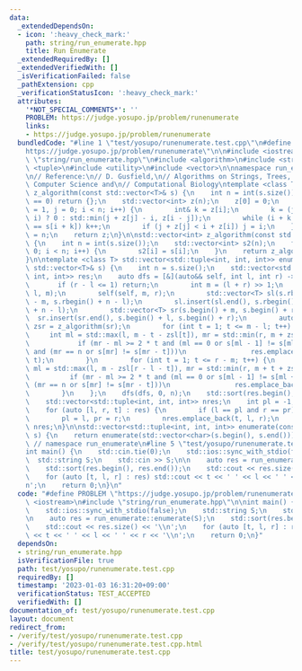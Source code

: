 ```yaml
---
data:
  _extendedDependsOn:
  - icon: ':heavy_check_mark:'
    path: string/run_enumerate.hpp
    title: Run Enumerate
  _extendedRequiredBy: []
  _extendedVerifiedWith: []
  _isVerificationFailed: false
  _pathExtension: cpp
  _verificationStatusIcon: ':heavy_check_mark:'
  attributes:
    '*NOT_SPECIAL_COMMENTS*': ''
    PROBLEM: https://judge.yosupo.jp/problem/runenumerate
    links:
    - https://judge.yosupo.jp/problem/runenumerate
  bundledCode: "#line 1 \"test/yosupo/runenumerate.test.cpp\"\n#define PROBLEM \"\
    https://judge.yosupo.jp/problem/runenumerate\"\n\n#include <iostream>\n#line 1\
    \ \"string/run_enumerate.hpp\"\n#include <algorithm>\n#include <string>\n#include\
    \ <tuple>\n#include <utility>\n#include <vector>\n\nnamespace run_enumerate {\n\
    \n// Reference:\n// D. Gusfield,\n// Algorithms on Strings, Trees, and Sequences:\
    \ Computer Science and\n// Computational Biology\ntemplate <class T> std::vector<int>\
    \ z_algorithm(const std::vector<T>& s) {\n    int n = int(s.size());\n    if (n\
    \ == 0) return {};\n    std::vector<int> z(n);\n    z[0] = 0;\n    for (int i\
    \ = 1, j = 0; i < n; i++) {\n        int& k = z[i];\n        k = (j + z[j] <=\
    \ i) ? 0 : std::min(j + z[j] - i, z[i - j]);\n        while (i + k < n && s[k]\
    \ == s[i + k]) k++;\n        if (j + z[j] < i + z[i]) j = i;\n    }\n    z[0]\
    \ = n;\n    return z;\n}\n\nstd::vector<int> z_algorithm(const std::string& s)\
    \ {\n    int n = int(s.size());\n    std::vector<int> s2(n);\n    for (int i =\
    \ 0; i < n; i++) {\n        s2[i] = s[i];\n    }\n    return z_algorithm(s2);\n\
    }\n\ntemplate <class T> std::vector<std::tuple<int, int, int>> enumerate(const\
    \ std::vector<T>& s) {\n    int n = s.size();\n    std::vector<std::tuple<int,\
    \ int, int>> res;\n    auto dfs = [&](auto&& self, int l, int r) -> void {\n \
    \       if (r - l <= 1) return;\n        int m = (l + r) >> 1;\n        self(self,\
    \ l, m);\n        self(self, m, r);\n        std::vector<T> sl(s.rbegin() + n\
    \ - m, s.rbegin() + n - l);\n        sl.insert(sl.end(), s.rbegin() + n - r, s.rbegin()\
    \ + n - l);\n        std::vector<T> sr(s.begin() + m, s.begin() + r);\n      \
    \  sr.insert(sr.end(), s.begin() + l, s.begin() + r);\n        auto zsl = z_algorithm(sl),\
    \ zsr = z_algorithm(sr);\n        for (int t = 1; t <= m - l; t++) {\n       \
    \     int ml = std::max(l, m - t - zsl[t]), mr = std::min(r, m + zsr[r - l - t]);\n\
    \            if (mr - ml >= 2 * t and (ml == 0 or s[ml - 1] != s[ml + t - 1])\
    \ and (mr == n or s[mr] != s[mr - t]))\n                res.emplace_back(ml, mr,\
    \ t);\n        }\n        for (int t = 1; t <= r - m; t++) {\n            int\
    \ ml = std::max(l, m - zsl[r - l - t]), mr = std::min(r, m + t + zsr[t]);\n  \
    \          if (mr - ml >= 2 * t and (ml == 0 or s[ml - 1] != s[ml + t - 1]) and\
    \ (mr == n or s[mr] != s[mr - t]))\n                res.emplace_back(ml, mr, t);\n\
    \        }\n    };\n    dfs(dfs, 0, n);\n    std::sort(res.begin(), res.end());\n\
    \    std::vector<std::tuple<int, int, int>> nres;\n    int pl = -1, pr = -1;\n\
    \    for (auto [l, r, t] : res) {\n        if (l == pl and r == pr) continue;\n\
    \        pl = l, pr = r;\n        nres.emplace_back(t, l, r);\n    }\n    return\
    \ nres;\n}\n\nstd::vector<std::tuple<int, int, int>> enumerate(const std::string&\
    \ s) {\n    return enumerate(std::vector<char>(s.begin(), s.end()));\n}\n\n} \
    \ // namespace run_enumerate\n#line 5 \"test/yosupo/runenumerate.test.cpp\"\n\n\
    int main() {\n    std::cin.tie(0);\n    std::ios::sync_with_stdio(false);\n  \
    \  std::string S;\n    std::cin >> S;\n\n    auto res = run_enumerate::enumerate(S);\n\
    \    std::sort(res.begin(), res.end());\n    std::cout << res.size() << '\\n';\n\
    \    for (auto [t, l, r] : res) std::cout << t << ' ' << l << ' ' << r << '\\\
    n';\n    return 0;\n}\n"
  code: "#define PROBLEM \"https://judge.yosupo.jp/problem/runenumerate\"\n\n#include\
    \ <iostream>\n#include \"string/run_enumerate.hpp\"\n\nint main() {\n    std::cin.tie(0);\n\
    \    std::ios::sync_with_stdio(false);\n    std::string S;\n    std::cin >> S;\n\
    \n    auto res = run_enumerate::enumerate(S);\n    std::sort(res.begin(), res.end());\n\
    \    std::cout << res.size() << '\\n';\n    for (auto [t, l, r] : res) std::cout\
    \ << t << ' ' << l << ' ' << r << '\\n';\n    return 0;\n}"
  dependsOn:
  - string/run_enumerate.hpp
  isVerificationFile: true
  path: test/yosupo/runenumerate.test.cpp
  requiredBy: []
  timestamp: '2023-01-03 16:31:20+09:00'
  verificationStatus: TEST_ACCEPTED
  verifiedWith: []
documentation_of: test/yosupo/runenumerate.test.cpp
layout: document
redirect_from:
- /verify/test/yosupo/runenumerate.test.cpp
- /verify/test/yosupo/runenumerate.test.cpp.html
title: test/yosupo/runenumerate.test.cpp
---
```

